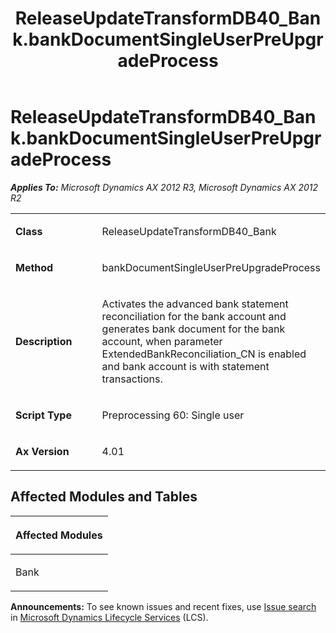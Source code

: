 ﻿---
title: ReleaseUpdateTransformDB40_Bank.bankDocumentSingleUserPreUpgradeProcess
TOCTitle: ReleaseUpdateTransformDB40_Bank.bankDocumentSingleUserPreUpgradeProcess
ms:assetid: 107fb3e1-7d83-b0e9-95db-ef2d5680f21f
ms:mtpsurl: https://msdn.microsoft.com/en-us/library/JJ735784(v=AX.60)
ms:contentKeyID: 49706694
ms.date: 05/18/2015
mtps_version: v=AX.60
---

# ReleaseUpdateTransformDB40\_Bank.bankDocumentSingleUserPreUpgradeProcess 


_**Applies To:** Microsoft Dynamics AX 2012 R3, Microsoft Dynamics AX 2012 R2_

<table>
<colgroup>
<col style="width: 50%" />
<col style="width: 50%" />
</colgroup>
<tbody>
<tr class="odd">
<td><p><strong>Class</strong></p></td>
<td><p>ReleaseUpdateTransformDB40_Bank</p></td>
</tr>
<tr class="even">
<td><p><strong>Method</strong></p></td>
<td><p>bankDocumentSingleUserPreUpgradeProcess</p></td>
</tr>
<tr class="odd">
<td><p><strong>Description</strong></p></td>
<td><p>Activates the advanced bank statement reconciliation for the bank account and generates bank document for the bank account, when parameter ExtendedBankReconciliation_CN is enabled and bank account is with statement transactions.</p></td>
</tr>
<tr class="even">
<td><p><strong>Script Type</strong></p></td>
<td><p>Preprocessing 60: Single user</p></td>
</tr>
<tr class="odd">
<td><p><strong>Ax Version</strong></p></td>
<td><p>4.01</p></td>
</tr>
</tbody>
</table>


## Affected Modules and Tables

<table>
<colgroup>
<col style="width: 100%" />
</colgroup>
<thead>
<tr class="header">
<th><p>Affected Modules</p></th>
</tr>
</thead>
<tbody>
<tr class="odd">
<td><p>Bank</p></td>
</tr>
</tbody>
</table>

  
**Announcements:** To see known issues and recent fixes, use [Issue search](http://go.microsoft.com/fwlink/?linkid=389258) in [Microsoft Dynamics Lifecycle Services](http://go.microsoft.com/fwlink/?linkid=306505) (LCS).

